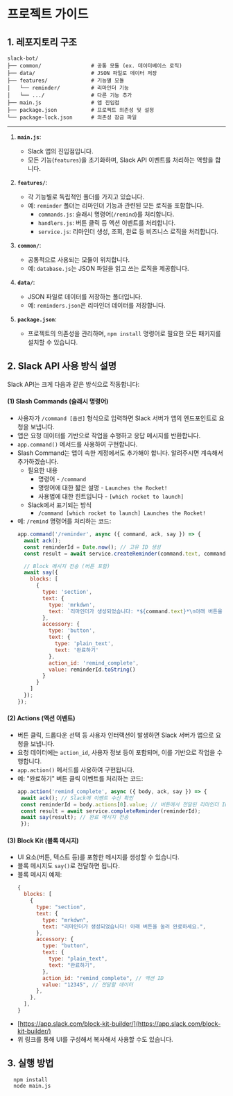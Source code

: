 # 프로젝트 가이드

## 1. 레포지토리 구조

```
slack-bot/
├── common/                # 공통 모듈 (ex. 데이터베이스 로직)
├── data/                  # JSON 파일로 데이터 저장
├── features/              # 기능별 모듈
│   └── reminder/          # 리마인더 기능
│   └── .../               # 다른 기능 추가
├── main.js                # 앱 진입점
├── package.json           # 프로젝트 의존성 및 설정
└── package-lock.json      # 의존성 잠금 파일
```
---

1. **`main.js`**:
   - Slack 앱의 진입점입니다.
   - 모든 기능(`features`)을 초기화하며, Slack API 이벤트를 처리하는 역할을 합니다.

2. **`features/`**:
   - 각 기능별로 독립적인 폴더를 가지고 있습니다.
   - 예: `reminder` 폴더는 리마인더 기능과 관련된 모든 로직을 포함합니다.
     - `commands.js`: 슬래시 명령어(`/remind`)를 처리합니다.
     - `handlers.js`: 버튼 클릭 등 액션 이벤트를 처리합니다.
     - `service.js`: 리마인더 생성, 조회, 완료 등 비즈니스 로직을 처리합니다.

3. **`common/`**:
   - 공통적으로 사용되는 모듈이 위치합니다.
   - 예: `database.js`는 JSON 파일을 읽고 쓰는 로직을 제공합니다.

4. **`data/`**:
   - JSON 파일로 데이터를 저장하는 폴더입니다.
   - 예: `reminders.json`은 리마인더 데이터를 저장합니다.

5. **`package.json`**:
   - 프로젝트의 의존성을 관리하며, `npm install` 명령어로 필요한 모든 패키지를 설치할 수 있습니다.
  

## 2. Slack API 사용 방식 설명

Slack API는 크게 다음과 같은 방식으로 작동합니다:

#### (1) Slash Commands (슬래시 명령어)
- 사용자가 `/command [옵션]` 형식으로 입력하면 Slack 서버가 앱의 엔드포인트로 요청을 보냅니다.
- 앱은 요청 데이터를 기반으로 작업을 수행하고 응답 메시지를 반환합니다.
- `app.command()` 메서드를 사용하여 구현합니다.
- Slash Command는 앱이 속한 계정에서도 추가해야 합니다. 알려주시면 계속해서 추가하겠습니다.
  - 필요한 내용
    -  명령어 - `/command`
    -  명령어에 대한 짧은 설명 - `Launches the Rocket!`
    -  사용법에 대한 힌트입니다 - `[which rocket to launch]`
   - Slack에서 표기되는 방식
     - `/command [which rocket to launch] Launches the Rocket!`
- 예: `/remind` 명령어를 처리하는 코드:
  ```javascript
  app.command('/reminder', async ({ command, ack, say }) => {
    await ack();
    const reminderId = Date.now(); // 고유 ID 생성
    const result = await service.createReminder(command.text, command.user_id, reminderId);

    // Block 메시지 전송 (버튼 포함)
    await say({
      blocks: [
        {
          type: 'section',
          text: {
            type: 'mrkdwn',
            text: `리마인더가 생성되었습니다: *${command.text}*\n아래 버튼을 눌러 완료하세요.`
          },
          accessory: {
            type: 'button',
            text: {
              type: 'plain_text',
              text: '완료하기'
            },
            action_id: 'remind_complete',
            value: reminderId.toString()
          }
        }
      ]
    });
  });
  ```

#### (2) Actions (액션 이벤트)
- 버튼 클릭, 드롭다운 선택 등 사용자 인터랙션이 발생하면 Slack 서버가 앱으로 요청을 보냅니다.
- 요청 데이터에는 `action_id`, 사용자 정보 등이 포함되며, 이를 기반으로 작업을 수행합니다.
- `app.action()` 메서드를 사용하여 구현됩니다.
 - 예: "완료하기" 버튼 클릭 이벤트를 처리하는 코드:
   ```javascript
   app.action('remind_complete', async ({ body, ack, say }) => {
    await ack(); // Slack에 이벤트 수신 확인
    const reminderId = body.actions[0].value; // 버튼에서 전달된 리마인더 ID 가져오기
    const result = await service.completeReminder(reminderId);
    await say(result); // 완료 메시지 전송
    });

#### (3) Block Kit (블록 메시지)
- UI 요소(버튼, 텍스트 등)를 포함한 메시지를 생성할 수 있습니다.
- 블록 메시지도 `say()`로 전달하면 됩니다.
- 블록 메시지 예제:
  ```javascript
  {
    blocks: [
      {
        type: "section",
        text: {
          type: "mrkdwn",
          text: "리마인더가 생성되었습니다! 아래 버튼을 눌러 완료하세요.",
        },
        accessory: {
          type: "button",
          text: {
            type: "plain_text",
            text: "완료하기",
          },
          action_id: "remind_complete", // 액션 ID
          value: "12345", // 전달할 데이터
        },
      },
    ],
  }
  ```
- [https://app.slack.com/block-kit-builder/](https://app.slack.com/block-kit-builder/)
- 위 링크를 통해 UI를 구성해서 복사해서 사용할 수도 있습니다.

## 3. 실행 방법
```
  npm install
  node main.js
```